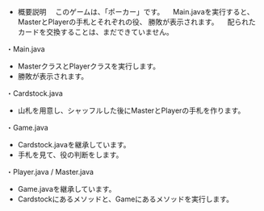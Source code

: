 - 概要説明
　このゲームは、「ポーカー」です。
　Main.javaを実行すると、MasterとPlayerの手札とそれぞれの役、
勝敗が表示されます。
　配られたカードを交換することは、まだできていません。

・Main.java
 - MasterクラスとPlayerクラスを実行します。
 - 勝敗が表示されます。　

・Cardstock.java
 - 山札を用意し、シャッフルした後にMasterとPlayerの手札を作ります。

・Game.java
 - Cardstock.javaを継承しています。
 - 手札を見て、役の判断をします。

・Player.java / Master.java
 - Game.javaを継承しています。
 - Cardstockにあるメソッドと、Gameにあるメソッドを実行します。